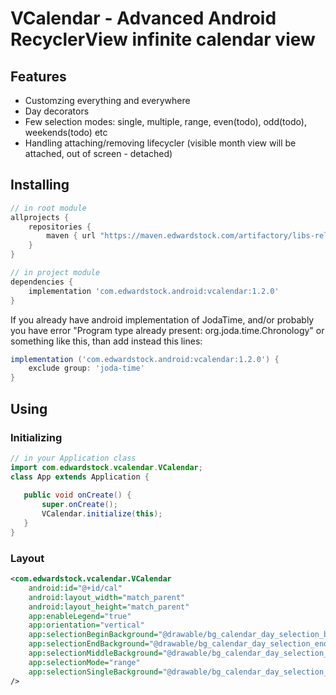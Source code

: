 # VCalendar - Advanced Android RecyclerView infinite calendar view

## Features
 * Customzing everything and everywhere
 * Day decorators
 * Few selection modes: single, multiple, range, even(todo), odd(todo), weekends(todo) etc
 * Handling attaching/removing lifecycler (visible month view will be attached, out of screen - detached)
 
 
## Installing
```groovy
// in root module
allprojects {
    repositories {
        maven { url "https://maven.edwardstock.com/artifactory/libs-release-local" }
    }
}
```

```groovy
// in project module
dependencies {
    implementation 'com.edwardstock.android:vcalendar:1.2.0'
}
```

If you already have android implementation of JodaTime, and/or probably you have error "Program type already present: org.joda.time.Chronology" or something like this, than add instead this lines:
```groovy
implementation ('com.edwardstock.android:vcalendar:1.2.0') {
    exclude group: 'joda-time'
}
```


## Using
 ### Initializing
```java
// in your Application class
import com.edwardstock.vcalendar.VCalendar;
class App extends Application {
    
   public void onCreate() {
       super.onCreate();
       VCalendar.initialize(this);
   } 
}
```

### Layout
```xml
<com.edwardstock.vcalendar.VCalendar
    android:id="@+id/cal"
    android:layout_width="match_parent"
    android:layout_height="match_parent"
    app:enableLegend="true"
    app:orientation="vertical"
    app:selectionBeginBackground="@drawable/bg_calendar_day_selection_begin"
    app:selectionEndBackground="@drawable/bg_calendar_day_selection_end"
    app:selectionMiddleBackground="@drawable/bg_calendar_day_selection_middle"
    app:selectionMode="range"
    app:selectionSingleBackground="@drawable/bg_calendar_day_selection_single"
/>
```